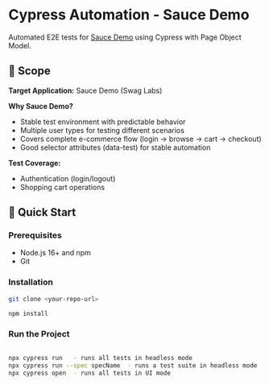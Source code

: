 # Cypress Automation - Sauce Demo

Automated E2E tests for [Sauce Demo](https://www.saucedemo.com) using Cypress with Page Object Model.

## 🎯 Scope

**Target Application:** Sauce Demo (Swag Labs)

**Why Sauce Demo?**
- Stable test environment with predictable behavior
- Multiple user types for testing different scenarios
- Covers complete e-commerce flow (login → browse → cart → checkout)
- Good selector attributes (data-test) for stable automation

**Test Coverage:**
- Authentication (login/logout)
- Shopping cart operations


## 🚀 Quick Start

### Prerequisites

- Node.js 16+ and npm
- Git

### Installation

```bash
git clone <your-repo-url>

npm install
```

### Run the Project

```bash

npx cypress run   - runs all tests in headless mode
npx cypress run --spec specName  - runs a test suite in headless mode
npx cypress open  - runs all tests in UI mode

```